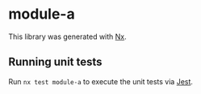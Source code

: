 # module-a

This library was generated with [Nx](https://nx.dev).

## Running unit tests

Run `nx test module-a` to execute the unit tests via [Jest](https://jestjs.io).
